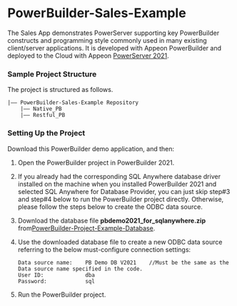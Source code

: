# PowerBuilder-Sales-Example

The Sales App demonstrates PowerServer supporting key PowerBuilder constructs and programming style commonly used in many existing client/server applications. It is developed with Appeon PowerBuilder and deployed to the Cloud with Appeon [PowerServer 2021](https://www.appeon.com/products/powerserver). 

### Sample Project Structure

The project is structured as follows.

```
|—— PowerBuilder-Sales-Example Repository 
	|—— Native_PB				
	|—— Restful_PB
```

### Setting Up the Project

Download this PowerBuilder demo application, and then:

1. Open the PowerBuilder project in PowerBuilder 2021.

2. If you already had the corresponding SQL Anywhere database driver installed on the machine when you installed PowerBuilder 2021 and selected SQL Anywhere for Database Provider, you can just skip step#3 and step#4 below to run the PowerBuilder project directly. Otherwise, please follow the steps below to create the ODBC data source. 

3. Download the database file <b>pbdemo2021_for_sqlanywhere.zip</b> from[PowerBuilder-Project-Example-Database](https://github.com/Appeon/PowerBuilder-Project-Example-Database). 

4. Use the downloaded database file to create a new ODBC data source referring to the below must-configure connection settings:

   ```
   Data source name: 	PB Demo DB V2021	//Must be the same as the Data source name specified in the code.
   User ID: 			dba
   Password: 			sql
   ```

5. Run the PowerBuilder project.

